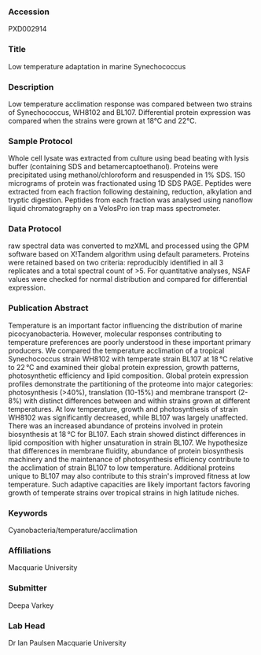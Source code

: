 ### Accession
PXD002914

### Title
Low temperature adaptation in marine Synechococcus

### Description
Low temperature acclimation response was compared between two strains of Synechococcus, WH8102 and BL107. Differential protein expression was compared when the strains were grown at 18°C and 22°C.

### Sample Protocol
Whole cell lysate was extracted from culture using bead beating with lysis buffer (containing SDS and betamercaptoethanol). Proteins were precipitated using methanol/chloroform and resuspended in 1% SDS. 150 micrograms of protein was fractionated using 1D SDS PAGE. Peptides were extracted from each fraction following destaining, reduction, alkylation and tryptic digestion. Peptides from each fraction was analysed using nanoflow liquid chromatography on a VelosPro ion trap mass spectrometer.

### Data Protocol
raw spectral data was converted to mzXML and processed using the GPM software based on X!Tandem algorithm using default parameters. Proteins were retained based on two criteria: reproducibly identified in all 3 replicates and a total spectral count of >5.  For quantitative analyses, NSAF values were checked for normal distribution and compared for differential expression.

### Publication Abstract
Temperature is an important factor influencing the distribution of marine picocyanobacteria. However, molecular responses contributing to temperature preferences are poorly understood in these important primary producers. We compared the temperature acclimation of a tropical Synechococcus strain WH8102 with temperate strain BL107 at 18&#x2009;&#xb0;C relative to 22&#x2009;&#xb0;C and examined their global protein expression, growth patterns, photosynthetic efficiency and lipid composition. Global protein expression profiles demonstrate the partitioning of the proteome into major categories: photosynthesis (&gt;40%), translation (10-15%) and membrane transport (2-8%) with distinct differences between and within strains grown at different temperatures. At low temperature, growth and photosynthesis of strain WH8102 was significantly decreased, while BL107 was largely unaffected. There was an increased abundance of proteins involved in protein biosynthesis at 18&#x2009;&#xb0;C for BL107. Each strain showed distinct differences in lipid composition with higher unsaturation in strain BL107. We hypothesize that differences in membrane fluidity, abundance of protein biosynthesis machinery and the maintenance of photosynthesis efficiency contribute to the acclimation of strain BL107 to low temperature. Additional proteins unique to BL107 may also contribute to this strain's improved fitness at low temperature. Such adaptive capacities are likely important factors favoring growth of temperate strains over tropical strains in high latitude niches.

### Keywords
Cyanobacteria/temperature/acclimation

### Affiliations
Macquarie University

### Submitter
Deepa Varkey

### Lab Head
Dr Ian Paulsen
Macquarie University



